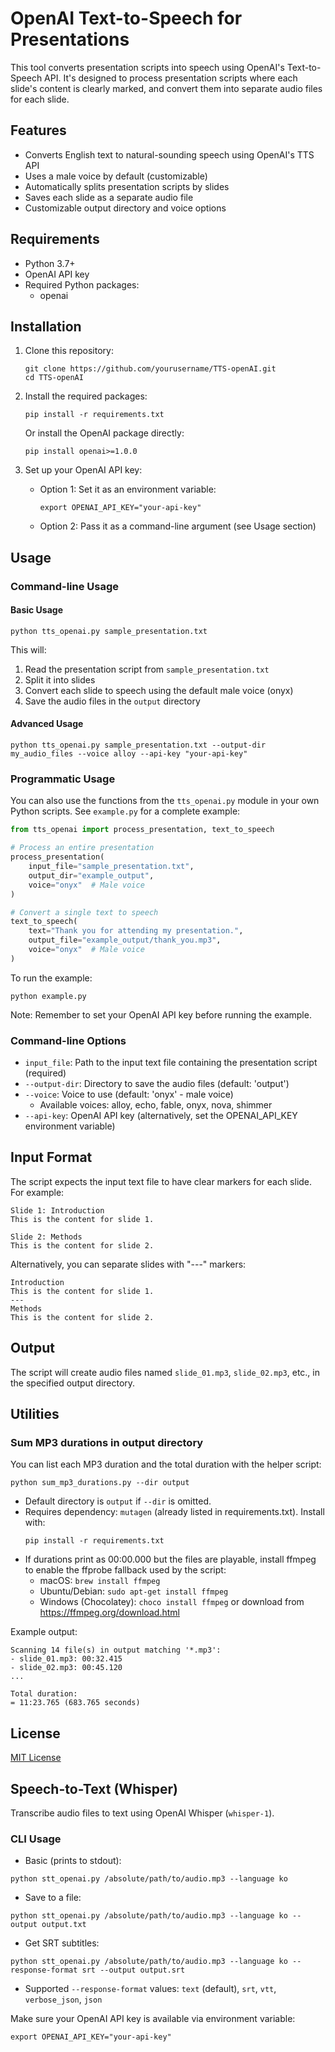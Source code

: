 # OpenAI Text-to-Speech for Presentations

This tool converts presentation scripts into speech using OpenAI's Text-to-Speech API. It's designed to process presentation scripts where each slide's content is clearly marked, and convert them into separate audio files for each slide.

## Features

- Converts English text to natural-sounding speech using OpenAI's TTS API
- Uses a male voice by default (customizable)
- Automatically splits presentation scripts by slides
- Saves each slide as a separate audio file
- Customizable output directory and voice options

## Requirements

- Python 3.7+
- OpenAI API key
- Required Python packages:
  - openai

## Installation

1. Clone this repository:
   ```
   git clone https://github.com/yourusername/TTS-openAI.git
   cd TTS-openAI
   ```

2. Install the required packages:
   ```
   pip install -r requirements.txt
   ```

   Or install the OpenAI package directly:
   ```
   pip install openai>=1.0.0
   ```

3. Set up your OpenAI API key:
   - Option 1: Set it as an environment variable:
     ```
     export OPENAI_API_KEY="your-api-key"
     ```
   - Option 2: Pass it as a command-line argument (see Usage section)

## Usage

### Command-line Usage

#### Basic Usage

```
python tts_openai.py sample_presentation.txt
```

This will:
1. Read the presentation script from `sample_presentation.txt`
2. Split it into slides
3. Convert each slide to speech using the default male voice (onyx)
4. Save the audio files in the `output` directory

#### Advanced Usage

```
python tts_openai.py sample_presentation.txt --output-dir my_audio_files --voice alloy --api-key "your-api-key"
```

### Programmatic Usage

You can also use the functions from the `tts_openai.py` module in your own Python scripts. See `example.py` for a complete example:

```python
from tts_openai import process_presentation, text_to_speech

# Process an entire presentation
process_presentation(
    input_file="sample_presentation.txt",
    output_dir="example_output",
    voice="onyx"  # Male voice
)

# Convert a single text to speech
text_to_speech(
    text="Thank you for attending my presentation.",
    output_file="example_output/thank_you.mp3",
    voice="onyx"  # Male voice
)
```

To run the example:

```
python example.py
```

Note: Remember to set your OpenAI API key before running the example.

### Command-line Options

- `input_file`: Path to the input text file containing the presentation script (required)
- `--output-dir`: Directory to save the audio files (default: 'output')
- `--voice`: Voice to use (default: 'onyx' - male voice)
  - Available voices: alloy, echo, fable, onyx, nova, shimmer
- `--api-key`: OpenAI API key (alternatively, set the OPENAI_API_KEY environment variable)

## Input Format

The script expects the input text file to have clear markers for each slide. For example:

```
Slide 1: Introduction
This is the content for slide 1.

Slide 2: Methods
This is the content for slide 2.
```

Alternatively, you can separate slides with "---" markers:

```
Introduction
This is the content for slide 1.
---
Methods
This is the content for slide 2.
```

## Output

The script will create audio files named `slide_01.mp3`, `slide_02.mp3`, etc., in the specified output directory.

## Utilities

### Sum MP3 durations in output directory
You can list each MP3 duration and the total duration with the helper script:

```
python sum_mp3_durations.py --dir output
```

- Default directory is `output` if `--dir` is omitted.
- Requires dependency: `mutagen` (already listed in requirements.txt). Install with:
  ```
  pip install -r requirements.txt
  ```
- If durations print as 00:00.000 but the files are playable, install ffmpeg to enable the ffprobe fallback used by the script:
  - macOS: `brew install ffmpeg`
  - Ubuntu/Debian: `sudo apt-get install ffmpeg`
  - Windows (Chocolatey): `choco install ffmpeg` or download from https://ffmpeg.org/download.html

Example output:
```
Scanning 14 file(s) in output matching '*.mp3':
- slide_01.mp3: 00:32.415
- slide_02.mp3: 00:45.120
...

Total duration:
= 11:23.765 (683.765 seconds)
```

## License

[MIT License](LICENSE)

## Speech-to-Text (Whisper)

Transcribe audio files to text using OpenAI Whisper (`whisper-1`).

### CLI Usage

- Basic (prints to stdout):

```
python stt_openai.py /absolute/path/to/audio.mp3 --language ko
```

- Save to a file:

```
python stt_openai.py /absolute/path/to/audio.mp3 --language ko --output output.txt
```

- Get SRT subtitles:

```
python stt_openai.py /absolute/path/to/audio.mp3 --language ko --response-format srt --output output.srt
```

- Supported `--response-format` values: `text` (default), `srt`, `vtt`, `verbose_json`, `json`

Make sure your OpenAI API key is available via environment variable:

```
export OPENAI_API_KEY="your-api-key"
```
